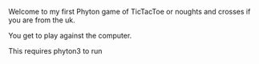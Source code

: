 Welcome to my first Phyton game of TicTacToe or noughts and crosses if you are from the uk.

You get to play against the computer.

This requires phyton3 to run
